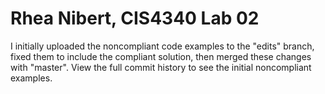 # Rhea Nibert, CIS4340 Lab 02
I initially uploaded the noncompliant code examples to the "edits" branch, fixed them to include the compliant solution, then merged these changes with "master". View the full commit history to see the initial noncompliant examples.
